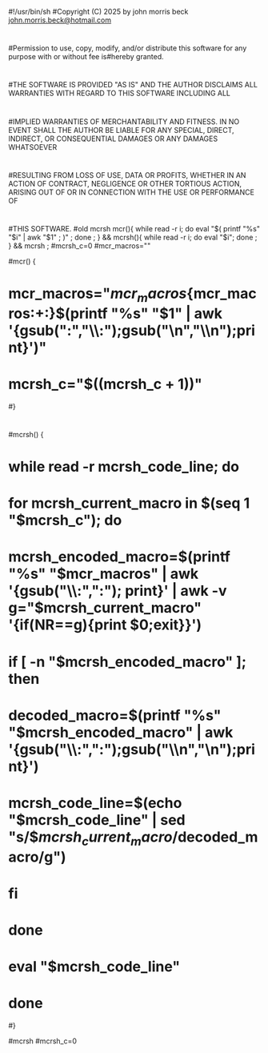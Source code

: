 #!/usr/bin/sh
#Copyright (C) 2025 by john morris beck <john.morris.beck@hotmail.com>
#
#Permission to use, copy, modify, and/or distribute this software for any purpose with or without fee is#hereby granted.
#
#THE SOFTWARE IS PROVIDED "AS IS" AND THE AUTHOR DISCLAIMS ALL WARRANTIES WITH REGARD TO THIS SOFTWARE INCLUDING ALL
#
#IMPLIED WARRANTIES OF MERCHANTABILITY AND FITNESS. IN NO EVENT SHALL THE AUTHOR BE LIABLE FOR ANY SPECIAL, DIRECT, INDIRECT, OR CONSEQUENTIAL DAMAGES OR ANY DAMAGES WHATSOEVER
#
#RESULTING FROM LOSS OF USE, DATA OR PROFITS, WHETHER IN AN ACTION OF CONTRACT, NEGLIGENCE OR OTHER TORTIOUS ACTION, ARISING OUT OF OR IN CONNECTION WITH THE USE OR PERFORMANCE OF
#
#THIS SOFTWARE.
#old mcrsh
mcr(){ while read -r i; do eval "$( printf "%s" "$i" | awk "$1" ; )" ; done ; } &&
mcrsh(){ while read -r i; do eval "$i"; done ; } &&
mcrsh ;
#mcrsh_c=0
#mcr_macros=""

#mcr() {
#  mcr_macros="${mcr_macros}${mcr_macros:+:}$(printf "%s" "$1" | awk '{gsub(":","\\\\:");gsub("\n","\\\\n");print}')"
#  mcrsh_c="$((mcrsh_c + 1))"
#}
#
#mcrsh() {
#  while read -r mcrsh_code_line; do
#    for mcrsh_current_macro in $(seq 1 "$mcrsh_c"); do
#      mcrsh_encoded_macro=$(printf "%s" "$mcr_macros" | awk '{gsub("\\\\:",":"); print}' | awk -v g="$mcrsh_current_macro" '{if(NR==g){print $0;exit}}')
#      if [ -n "$mcrsh_encoded_macro" ]; then
#        decoded_macro=$(printf "%s" "$mcrsh_encoded_macro" | awk '{gsub("\\\\:",":");gsub("\\\\n","\n");print}')
#        mcrsh_code_line=$(echo "$mcrsh_code_line" | sed "s/\$${mcrsh_current_macro}/$decoded_macro/g")
#      fi
#    done
#    eval "$mcrsh_code_line"
#  done
#}

#mcrsh
#mcrsh_c=0
